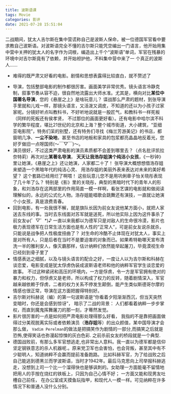 ```yaml
---
title: 波斯语课
tags: Movie
categories: 影评
date: 2021-07-28 15:51:04
---
```



二战期间，犹太人吉尔斯在集中营谎称自己是波斯人保命，被一位德国军官看中要求教自己波斯语。对波斯语完全不懂的吉尔斯只能凭空编出一门语言，他开始用集中营中关押的犹太人的名字作为词根，编造出上千个“波斯语”单词，军官在残暴的环境中对吉尔斯竟有了依赖，并开始袒护他，不料集中营中来了一 个真正的波斯人……

* 难得的既严肃又好看的电影。剧情和思想表露得比较直白，就不赘述了

<!--more-->

* 导演，包括整部电影的制作都很厉害。画面美学非常优秀。镜头语言冷静克制，叙事节奏从容不迫，很自然地流露出大师水准。尤其是，横向对比**某位中国著名导演**，您的《悬崖之上》是啥玩意儿？ 谍战那么严肃的题材，到张导演手里就和儿戏一样，那镜头语言，又活泼又调皮，不知道的还以为小孩子过家家呢。分镜好听点叫教科书，不好听地说就是一股匠气，和教科书一样死板（同样的死板还有侯孝贤， 不过那位的画面更好看）。还有电影中哈尔滨不科学的繁华程度，堪比21世纪的北京和上海？整个城市街道，大小建筑，“亚细亚电影院”，特务们呆的别墅，还有特务们寻找《梅兰芳游美记》的书店，都窗明几净、**一尘不染地**，甚至书店的地板和家具的包浆都亮晶晶地反着光，您好歹做旧一点呀国师(～￣▽￣)～。
* 演员很好，不过这类严肃电影的演员素质都不会差到哪里去？（点名批评凯拉奈特莉）再次对比**某著名导演**， **天天让我浩存姐演个纯洁小女孩**，《一秒钟》里让她演，《悬崖之上》还让她演，人家都二十了！ 张导演大概想想借浩存姐来塑造一个黑暗年代的纯洁心灵、 用浩存姐的美丽外表来表达对未来的美好希望？ 这个套路已经用烂了啊喂！ 这些玩意儿您不是用巩俐章子怡关晓彤表现了几十年了么？ 特别是《影》里的关晓彤，典型的黑暗时代下的青年人的形象，和刘浩存在这两部里的作用简直一模一样啊，看张艺谋的电影就和做阅读理解似的，永远的公式化人物。浩存姐能唱歌会跳舞还有演技，一直就让她演个小女孩，真是浪费青春。
*  回到电影，有一处我很不解，就是旗队长因为前女友说他某方面小，就把人家送去东线的事。当时去东线面对苏军就是送死，所以他实际上因为这件事杀了前女友φ(゜▽゜*)♪ 一直以来我都以为德军只是对敌人的生命很冷漠，影片也极力表现德军在日常生活方面也是有人性的“正常人”，可是前女友说杀就杀，只能说是战争把人性极度扭曲了？ 对生命的冷酷不止体现在对犹太人，事实上是对所有人，只是后者在当时不是要迫害的对象而已。如果希特勒哪天宣布清洗一半的雅利安人，像灭霸那样，估计纳粹们依然能举起屠刀，毕竟漠视生命已经刻到骨子里了
* 情感表达之细腻，以及与镜头语言的配合之好，一度让人以为吉尔斯和科赫在谈恋爱，电影变成是犹太俘虏伪装成波斯语老师和他的纳粹军官学生谈恋爱的故事。 不过这种紧闭和高压的环境内，一方是俘虏，令一方是军官拥有绝对的暴力和权力，但俘虏又是老师，所以构成了权力的反转，随着剧情深入，军官越来越依赖于俘虏，二者的权力关系不停发生颠倒，能产生类似斯德哥尔摩的情感也很正常，导演在这方面把握得特别好。
* 吉尔斯对科赫说（编）的第一句波斯语是“你看着夕阳渐渐西沉，但当天突然变暗时，你还是会感到惊讶”， 暗示了二战的背景： 人们都看着纳粹一步步掌权，而直到魔鬼挥舞屠刀的那一刻，才蓦然发觉。
* 影片很厉害的一点是如何把严肃电影处理得那么好看， 我指的不是靠把画面做得过分美观脱离实际或者依赖演员（**浩存姐**等）的出众颜值，某中国导演才会那么做， `Vadim Perelman`的做法是把搞笑作为剧情的一部分,而搞笑之后就是恐怖,使得笑话也弥漫起惊悚的灰白色彩.  之前杀前女友的桥段就是一个典型.
* 德国战败前，有那么多军官想逃走,也非常出人意料。我一直以为德军都是信仰坚定钢铁意志的杀人机器呢.。原来党卫军也会害怕，也会背叛，甚至其中有不少聪明人，知道纳粹不会赢而提前准备跑路。 比如科赫军官，为了给战败之后自己能逃到德黑兰而学波斯语，当时才1942年。最后马克思向上司举报科赫逃走，没想到上司一个比一个溜得快也是够讽刺的。女助理一方面能毫不留情地把用人的手按在烧红的铁板上，只因为自己心情不好； 一方面又能和现男友吐槽自己前任， 在办公室成天摸鱼玩指甲，和现代人一模一样。可见纳粹在许多情况下和普通人没什么分别。

